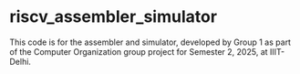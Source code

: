 # riscv_assembler_simulator
This code is for the assembler and simulator, developed by Group 1 as part of the Computer Organization group project for Semester 2, 2025, at IIIT-Delhi.
